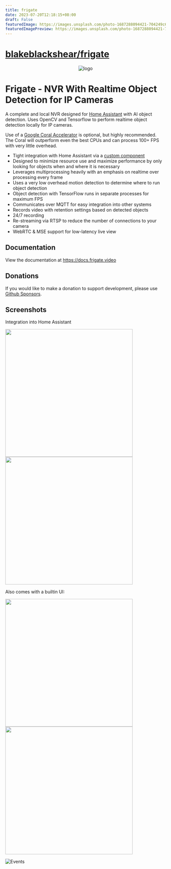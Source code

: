 ```yaml
---
title: frigate
date: 2023-07-20T12:18:15+08:00
draft: False
featuredImage: https://images.unsplash.com/photo-1687288094421-704249c6568c?ixid=M3w0NjAwMjJ8MHwxfHJhbmRvbXx8fHx8fHx8fDE2ODk4MjY1MDR8&ixlib=rb-4.0.3
featuredImagePreview: https://images.unsplash.com/photo-1687288094421-704249c6568c?ixid=M3w0NjAwMjJ8MHwxfHJhbmRvbXx8fHx8fHx8fDE2ODk4MjY1MDR8&ixlib=rb-4.0.3
---
```


# [blakeblackshear/frigate](https://github.com/blakeblackshear/frigate)

<p align="center">
  <img align="center" alt="logo" src="docs/static/img/frigate.png">
</p>

# Frigate - NVR With Realtime Object Detection for IP Cameras

A complete and local NVR designed for [Home Assistant](https://www.home-assistant.io) with AI object detection. Uses OpenCV and Tensorflow to perform realtime object detection locally for IP cameras.

Use of a [Google Coral Accelerator](https://coral.ai/products/) is optional, but highly recommended. The Coral will outperform even the best CPUs and can process 100+ FPS with very little overhead.

- Tight integration with Home Assistant via a [custom component](https://github.com/blakeblackshear/frigate-hass-integration)
- Designed to minimize resource use and maximize performance by only looking for objects when and where it is necessary
- Leverages multiprocessing heavily with an emphasis on realtime over processing every frame
- Uses a very low overhead motion detection to determine where to run object detection
- Object detection with TensorFlow runs in separate processes for maximum FPS
- Communicates over MQTT for easy integration into other systems
- Records video with retention settings based on detected objects
- 24/7 recording
- Re-streaming via RTSP to reduce the number of connections to your camera
- WebRTC & MSE support for low-latency live view

## Documentation

View the documentation at https://docs.frigate.video

## Donations

If you would like to make a donation to support development, please use [Github Sponsors](https://github.com/sponsors/blakeblackshear).

## Screenshots

Integration into Home Assistant

<div>
<a href="docs/static/img/media_browser.png"><img src="docs/static/img/media_browser.png" height=400></a>
<a href="docs/static/img/notification.png"><img src="docs/static/img/notification.png" height=400></a>
</div>

Also comes with a builtin UI:

<div>
<a href="docs/static/img/home-ui.png"><img src="docs/static/img/home-ui.png" height=400></a>
<a href="docs/static/img/camera-ui.png"><img src="docs/static/img/camera-ui.png" height=400></a>
</div>

![Events](docs/static/img/events-ui.png)

